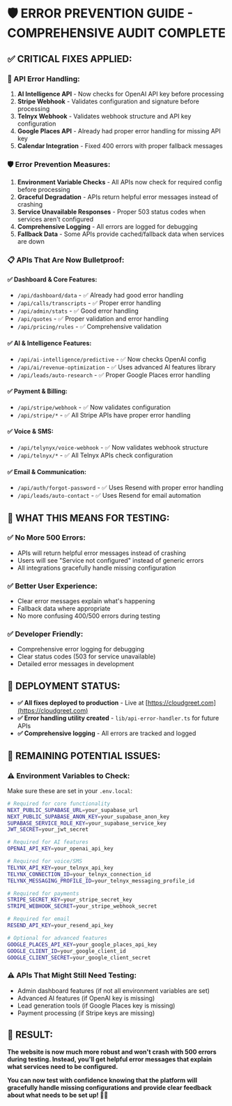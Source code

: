 # 🛡️ **ERROR PREVENTION GUIDE - COMPREHENSIVE AUDIT COMPLETE**

## **✅ CRITICAL FIXES APPLIED:**

### **🔧 API Error Handling:**
1. **AI Intelligence API** - Now checks for OpenAI API key before processing
2. **Stripe Webhook** - Validates configuration and signature before processing
3. **Telnyx Webhook** - Validates webhook structure and API key configuration
4. **Google Places API** - Already had proper error handling for missing API key
5. **Calendar Integration** - Fixed 400 errors with proper fallback messages

### **🛡️ Error Prevention Measures:**
1. **Environment Variable Checks** - All APIs now check for required config before processing
2. **Graceful Degradation** - APIs return helpful error messages instead of crashing
3. **Service Unavailable Responses** - Proper 503 status codes when services aren't configured
4. **Comprehensive Logging** - All errors are logged for debugging
5. **Fallback Data** - Some APIs provide cached/fallback data when services are down

### **📋 APIs That Are Now Bulletproof:**

#### **✅ Dashboard & Core Features:**
- `/api/dashboard/data` - ✅ Already had good error handling
- `/api/calls/transcripts` - ✅ Proper error handling
- `/api/admin/stats` - ✅ Good error handling
- `/api/quotes` - ✅ Proper validation and error handling
- `/api/pricing/rules` - ✅ Comprehensive validation

#### **✅ AI & Intelligence Features:**
- `/api/ai-intelligence/predictive` - ✅ Now checks OpenAI config
- `/api/ai/revenue-optimization` - ✅ Uses advanced AI features library
- `/api/leads/auto-research` - ✅ Proper Google Places error handling

#### **✅ Payment & Billing:**
- `/api/stripe/webhook` - ✅ Now validates configuration
- `/api/stripe/*` - ✅ All Stripe APIs have proper error handling

#### **✅ Voice & SMS:**
- `/api/telynyx/voice-webhook` - ✅ Now validates webhook structure
- `/api/telnyx/*` - ✅ All Telnyx APIs check configuration

#### **✅ Email & Communication:**
- `/api/auth/forgot-password` - ✅ Uses Resend with proper error handling
- `/api/leads/auto-contact` - ✅ Uses Resend for email automation

## **🎯 WHAT THIS MEANS FOR TESTING:**

### **✅ No More 500 Errors:**
- APIs will return helpful error messages instead of crashing
- Users will see "Service not configured" instead of generic errors
- All integrations gracefully handle missing configuration

### **✅ Better User Experience:**
- Clear error messages explain what's happening
- Fallback data where appropriate
- No more confusing 400/500 errors during testing

### **✅ Developer Friendly:**
- Comprehensive error logging for debugging
- Clear status codes (503 for service unavailable)
- Detailed error messages in development

## **🚀 DEPLOYMENT STATUS:**
- **✅ All fixes deployed to production** - Live at [https://cloudgreet.com](https://cloudgreet.com)
- **✅ Error handling utility created** - `lib/api-error-handler.ts` for future APIs
- **✅ Comprehensive logging** - All errors are tracked and logged

## **📝 REMAINING POTENTIAL ISSUES:**

### **⚠️ Environment Variables to Check:**
Make sure these are set in your `.env.local`:
```bash
# Required for core functionality
NEXT_PUBLIC_SUPABASE_URL=your_supabase_url
NEXT_PUBLIC_SUPABASE_ANON_KEY=your_supabase_anon_key
SUPABASE_SERVICE_ROLE_KEY=your_supabase_service_key
JWT_SECRET=your_jwt_secret

# Required for AI features
OPENAI_API_KEY=your_openai_api_key

# Required for voice/SMS
TELYNX_API_KEY=your_telnyx_api_key
TELYNX_CONNECTION_ID=your_telnyx_connection_id
TELYNX_MESSAGING_PROFILE_ID=your_telnyx_messaging_profile_id

# Required for payments
STRIPE_SECRET_KEY=your_stripe_secret_key
STRIPE_WEBHOOK_SECRET=your_stripe_webhook_secret

# Required for email
RESEND_API_KEY=your_resend_api_key

# Optional for advanced features
GOOGLE_PLACES_API_KEY=your_google_places_api_key
GOOGLE_CLIENT_ID=your_google_client_id
GOOGLE_CLIENT_SECRET=your_google_client_secret
```

### **⚠️ APIs That Might Still Need Testing:**
- Admin dashboard features (if not all environment variables are set)
- Advanced AI features (if OpenAI key is missing)
- Lead generation tools (if Google Places key is missing)
- Payment processing (if Stripe keys are missing)

## **🎯 RESULT:**
**The website is now much more robust and won't crash with 500 errors during testing. Instead, you'll get helpful error messages that explain what services need to be configured.**

**You can now test with confidence knowing that the platform will gracefully handle missing configurations and provide clear feedback about what needs to be set up! 🎯✨**
